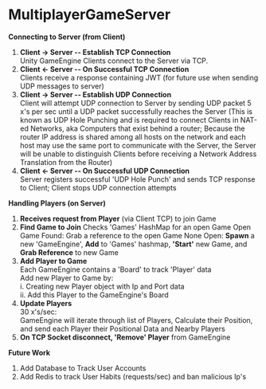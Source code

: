# MultiplayerGameServer

<b>Connecting to Server (from Client)</b>
1. <b>Client -> Server -- Establish TCP Connection</b> <br/>
Unity GameEngine Clients connect to the Server via TCP.
2. <b>Client <- Server -- On Successful TCP Connection</b> <br/>
Clients receive a response containing JWT (for future use when sending UDP messages to server)
3. <b>Client -> Server -- Establish UDP Connection</b> <br/>
Client will attempt UDP connection to Server by sending UDP packet 5 x's per sec until a UDP packet successfully reaches the Server (This is known as UDP Hole Punching and is required to connect Clients in NAT-ed Networks, aka Computers that exist behind a router; Because the router IP address is shared among all hosts on the network and each host may use the same port to communicate with the Server, the Server will be unable to distinguish Clients before receiving a Network Address Translation from the Router)
4. <b>Client <- Server -- On Successful UDP Connection</b> <br/>
Server registers successful 'UDP Hole Punch' and sends TCP response to Client; Client stops UDP connection attempts

<b>Handling Players (on Server)</b>
1. <b>Receives request from Player</b> (via Client TCP) to join Game
2. <b>Find Game to Join</b>
      Checks 'Games' HashMap for an open Game
          Open Game Found: Grab a reference to the open Game
          None Open: <b>Spawn</b> a new 'GameEngine', <b>Add</b> to 'Games' hashmap, <b>'Start'</b> new Game, and <b>Grab Reference</b> to new Game
3. <b>Add Player to Game</b> <br/>
      Each GameEngine contains a 'Board' to track 'Player' data <br/>
      Add new Player to Game by: <br/>
          i. Creating new Player object with Ip and Port data <br/>
          ii. Add this Player to the GameEngine's Board <br/>
4. <b>Update Players</b> <br/>
      30 x's/sec: <br/>
      GameEngine will iterate through list of Players, Calculate their Position, and send each Player their Positional Data and Nearby Players <br/>
5. <b>On TCP Socket disconnect, 'Remove' Player</b> from GameEngine

<b>Future Work</b>
1. Add Database to Track User Accounts
2. Add Redis to track User Habits (requests/sec) and ban malicious Ip's
